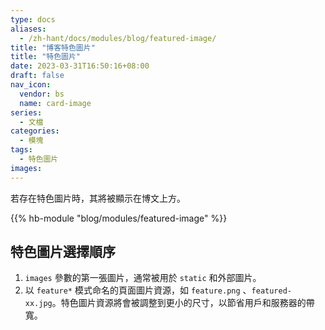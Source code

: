 ```yaml
---
type: docs
aliases:
  - /zh-hant/docs/modules/blog/featured-image/
title: "博客特色圖片"
title: "特色圖片"
date: 2023-03-31T16:50:16+08:00
draft: false
nav_icon:
  vendor: bs
  name: card-image
series:
  - 文檔
categories:
  - 模塊
tags:
  - 特色圖片
images:
---
```


若存在特色圖片時，其將被顯示在博文上方。

<!--more-->

{{% hb-module "blog/modules/featured-image" %}}

## 特色圖片選擇順序

1. `images` 參數的第一張圖片，通常被用於 `static` 和外部圖片。
2. 以 `feature*` 模式命名的頁面圖片資源，如 `feature.png` 、`featured-xx.jpg`。特色圖片資源將會被調整到更小的尺寸，以節省用戶和服務器的帶寬。
